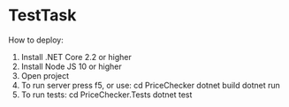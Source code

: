 # TestTask

How to deploy:
1) Install .NET Core 2.2 or higher
2) Install Node JS 10 or higher
3) Open project
4) To run server press f5, or use:
cd PriceChecker
dotnet build
dotnet run
5) To run tests:
cd PriceChecker.Tests
dotnet test
